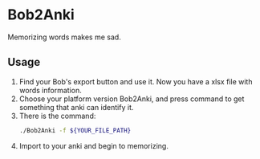 # Bob2Anki
Memorizing words makes me sad.

## Usage
1. Find your Bob's export button and use it. Now you have a xlsx file with words information.
2. Choose your platform version Bob2Anki, and press command to get something that anki can identify it.
3. There is the command:
    ```bash
    ./Bob2Anki -f ${YOUR_FILE_PATH}
    ```
4. Import to your anki and begin to memorizing.